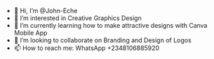 - 👋 Hi, I’m @John-Eche
- 👀 I’m interested in Creative Graphics Design
- 🌱 I’m currently learning how to make attractive designs with Canva Mobile App
- 💞️ I’m looking to collaborate on Branding and Design of Logos
- 📫 How to reach me: WhatsApp +2348106885920
<!---
John-Eche/John-Eche is a ✨ special ✨ repository because its `README.md` (this file) appears on your GitHub profile.
You can click the Preview link to take a look at your changes.
--->
